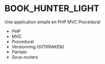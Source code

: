 # BOOK_HUNTER_LIGHT


Une application simple en PHP MVC Procédural
- PHP
- MVC
- Procedural
- Versionning (GITKRAKEN)
- Partials
- Sous-routers